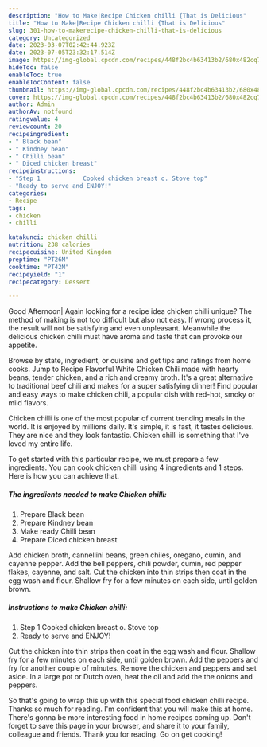 ```yaml
---
description: "How to Make|Recipe Chicken chilli {That is Delicious"
title: "How to Make|Recipe Chicken chilli {That is Delicious"
slug: 301-how-to-makerecipe-chicken-chilli-that-is-delicious
category: Uncategorized
date: 2023-03-07T02:42:44.923Z
date: 2023-07-05T23:32:17.514Z
image: https://img-global.cpcdn.com/recipes/448f2bc4b63413b2/680x482cq70/chicken-chilli-recipe-main-photo.jpg
hideToc: false
enableToc: true
enableTocContent: false
thumbnail: https://img-global.cpcdn.com/recipes/448f2bc4b63413b2/680x482cq70/chicken-chilli-recipe-main-photo.jpg
cover: https://img-global.cpcdn.com/recipes/448f2bc4b63413b2/680x482cq70/chicken-chilli-recipe-main-photo.jpg
author: Admin
authorAv: notfound
ratingvalue: 4
reviewcount: 20
recipeingredient:
- " Black bean"
- " Kindney bean"
- " Chilli bean"
- " Diced chicken breast"
recipeinstructions:
- "Step 1            Cooked chicken breast o. Stove top"
- "Ready to serve and ENJOY!"
categories:
- Recipe
tags:
- chicken
- chilli

katakunci: chicken chilli 
nutrition: 238 calories
recipecuisine: United Kingdom
preptime: "PT26M"
cooktime: "PT42M"
recipeyield: "1"
recipecategory: Dessert

---
```



Good Afternoon| Again looking for a recipe idea chicken chilli unique? The method of making is not too difficult but also not easy. If wrong process it, the result will not be satisfying and even unpleasant. Meanwhile the delicious chicken chilli must have aroma and taste that can provoke our appetite.





Browse by state, ingredient, or cuisine and get tips and ratings from home cooks. Jump to Recipe Flavorful White Chicken Chili made with hearty beans, tender chicken, and a rich and creamy broth. It&#39;s a great alternative to traditional beef chili and makes for a super satisfying dinner! Find popular and easy ways to make chicken chili, a popular dish with red-hot, smoky or mild flavors.

Chicken chilli is one of the most popular of current trending meals in the world. It is enjoyed by millions daily. It's simple, it is fast, it tastes delicious. They are nice and they look fantastic. Chicken chilli is something that I've loved my entire life.


To get started with this particular recipe, we must prepare a few ingredients. You can cook chicken chilli using 4 ingredients and 1 steps. Here is how you can achieve that.

<!--inarticleads1-->

##### The ingredients needed to make Chicken chilli:

1. Prepare  Black bean
1. Prepare  Kindney bean
1. Make ready  Chilli bean
1. Prepare  Diced chicken breast


Add chicken broth, cannellini beans, green chiles, oregano, cumin, and cayenne pepper. Add the bell peppers, chili powder, cumin, red pepper flakes, cayenne, and salt. Cut the chicken into thin strips then coat in the egg wash and flour. Shallow fry for a few minutes on each side, until golden brown. 

<!--inarticleads2-->

##### Instructions to make Chicken chilli:

1. Step 1            Cooked chicken breast o. Stove top
1. Ready to serve and ENJOY!

Cut the chicken into thin strips then coat in the egg wash and flour. Shallow fry for a few minutes on each side, until golden brown. Add the peppers and fry for another couple of minutes. Remove the chicken and peppers and set aside. In a large pot or Dutch oven, heat the oil and add the the onions and peppers. 

So that's going to wrap this up with this special food chicken chilli recipe. Thanks so much for reading. I'm confident that you will make this at home. There's gonna be more interesting food in home recipes coming up. Don't forget to save this page in your browser, and share it to your family, colleague and friends. Thank you for reading. Go on get cooking!
